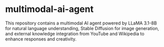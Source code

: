 # multimodal-ai-agent
This repository contains a multimodal AI agent powered by LLaMA 3.1-8B for natural language understanding, Stable Diffusion for image generation, and external knowledge integration from YouTube and Wikipedia to enhance responses and creativity.
